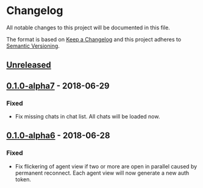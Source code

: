 # Changelog
All notable changes to this project will be documented in this file.

The format is based on [Keep a Changelog](http://keepachangelog.com/en/1.0.0/)
and this project adheres to [Semantic Versioning](http://semver.org/spec/v2.0.0.html).

## [Unreleased]

## [0.1.0-alpha7] - 2018-06-29
### Fixed
- Fix missing chats in chat list. All chats will be loaded now.

## [0.1.0-alpha6] - 2018-06-28
### Fixed
- Fix flickering of agent view if two or more are open in parallel caused by
  permanent reconnect. Each agent view will now generate a new auth token.

[Unreleased]: https://github.com/RealMQ/realmq-customer-messaging/compare/0.1.0-alpha7...HEAD
[0.1.0-alpha7]: https://github.com/RealMQ/realmq-customer-messaging/compare/0.1.0-alpha6...0.1.0-alpha7
[0.1.0-alpha6]: https://github.com/RealMQ/realmq-customer-messaging/compare/0.1.0-alpha5...0.1.0-alpha6
